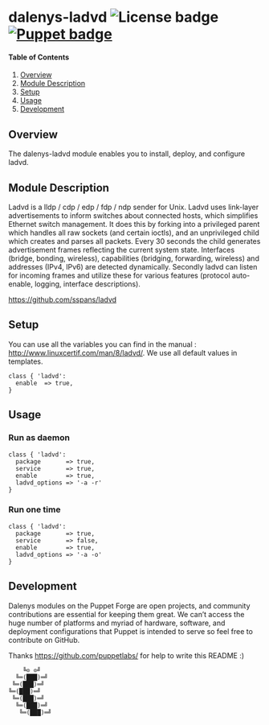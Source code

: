 # dalenys-ladvd ![License badge][license-img] [![Puppet badge][puppet-img]][puppet-url]

#### Table of Contents

1. [Overview](#overview)
2. [Module Description](#module-description)
3. [Setup](#setup)
4. [Usage](#usage)
5. [Development](#development)

## Overview

The dalenys-ladvd module enables you to install, deploy, and configure ladvd.

## Module Description

Ladvd is a lldp  / cdp / edp / fdp / ndp sender  for Unix. Ladvd uses link-layer
advertisements  to  inform  switches  about connected  hosts,  which  simplifies
Ethernet switch  management. It  does this by  forking into a  privileged parent
which handles  all raw sockets (and  certain ioctls), and  an unprivileged child
which  creates and  parses all  packets. Every  30 seconds  the  child generates
advertisement frames  reflecting the  current system state.  Interfaces (bridge,
bonding, wireless), capabilities  (bridging, forwarding, wireless) and addresses
(IPv4, IPv6)  are detected dynamically.  Secondly ladvd can listen  for incoming
frames and  utilize these for  various features (protocol  auto-enable, logging,
interface descriptions).

https://github.com/sspans/ladvd

## Setup

You   can   use   all  the   variables   you   can   find   in  the   manual   :
http://www.linuxcertif.com/man/8/ladvd/. We use all default values in templates.

```puppet
class { 'ladvd':
  enable  => true,
}
```

## Usage

### Run as daemon

```puppet
class { 'ladvd':
  package       => true,
  service       => true,
  enable        => true,
  ladvd_options => '-a -r'
}
```

### Run one time

```puppet
class { 'ladvd':
  package       => true,
  service       => false,
  enable        => true,
  ladvd_options => '-a -o'
}
```

## Development

Dalenys  modules  on   the  Puppet  Forge  are  open   projects,  and  community
contributions are  essential for keeping them  great.  We can’t access  the huge
number  of   platforms  and  myriad   of  hardware,  software,   and  deployment
configurations that  Puppet is intended to  serve so feel free  to contribute on
GitHub.

Thanks https://github.com/puppetlabs/ for help to write this README :)

```
    ╚⊙ ⊙╝
  ╚═(███)═╝
 ╚═(███)═╝
╚═(███)═╝
 ╚═(███)═╝
  ╚═(███)═╝
   ╚═(███)═╝
```

[license-img]: https://img.shields.io/badge/license-ISC-blue.svg
[puppet-img]: https://img.shields.io/puppetforge/dt/dalenys/ladvd.svg
[puppet-url]: https://forge.puppetlabs.com/dalenys/ladvd
